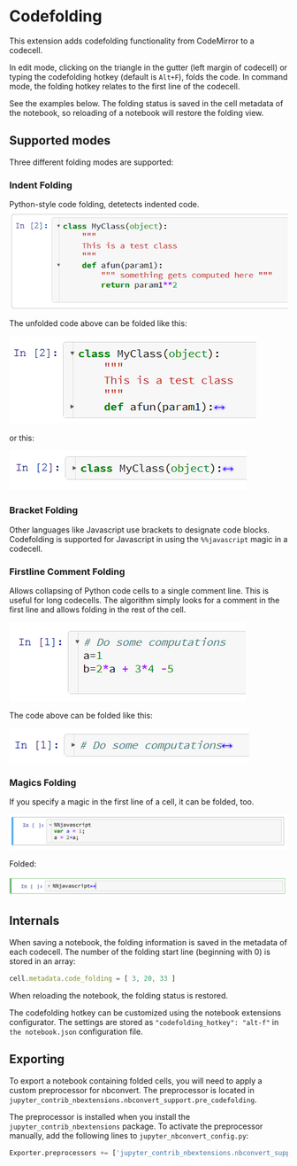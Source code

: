 Codefolding
===========

This extension adds codefolding functionality from CodeMirror to a codecell.

In edit mode, clicking on the triangle in the gutter (left margin of codecell) or typing the codefolding hotkey 
(default is `Alt+F`), folds the code. 
In command mode, the folding hotkey relates to the first line of the codecell. 

See the examples below. The folding status is saved in the cell metadata of the notebook, so reloading of a notebook will restore the folding view.

Supported modes
---------------

Three different folding modes are supported:


### Indent Folding

Python-style code folding, detetects indented code.
![Unfolded](codefolding_indent_unfolded.png)

The unfolded code above can be folded like this:

![](codefolding_indent_folded_1.png)

or this:

![](codefolding_indent_folded_2.png)


### Bracket Folding

Other languages like Javascript use brackets to designate code blocks. Codefolding is supported for Javascript in using the `%%javascript` magic in a codecell.


### Firstline Comment Folding

Allows collapsing of Python code cells to a single comment line. This is useful for long codecells. The algorithm simply looks for a comment in the first line and allows folding in the rest of the cell.

![](codefolding_firstline_unfolded.png)

The code above can be folded like this:

![](codefolding_firstline_folded.png)


### Magics Folding

If you specify a magic in the first line of a cell, it can be folded, too.

![](magic-unfolded.png)

Folded:

![](magic-folded.png)



Internals
---------

When saving a notebook, the folding information is saved in the metadata of
each codecell.
The number of the folding start line (beginning with 0) is stored in an array:

```javascript
cell.metadata.code_folding = [ 3, 20, 33 ]
```

When reloading the notebook, the folding status is restored.

The codefolding hotkey can be customized using the notebook extensions configurator.
The settings are stored as `"codefolding_hotkey": "alt-f"` in `the notebook.json` configuration file.


Exporting
---------

To export a notebook containing folded cells, you will need to apply a custom
preprocessor for nbconvert.
The preprocessor is located in
`jupyter_contrib_nbextensions.nbconvert_support.pre_codefolding`.

The preprocessor is installed when you install the
`jupyter_contrib_nbextensions` package.
To activate the preprocessor manually,
add the following lines to `jupyter_nbconvert_config.py`:

```python
Exporter.preprocessors += ['jupyter_contrib_nbextensions.nbconvert_support.CodeFoldingPreprocessor']
```
